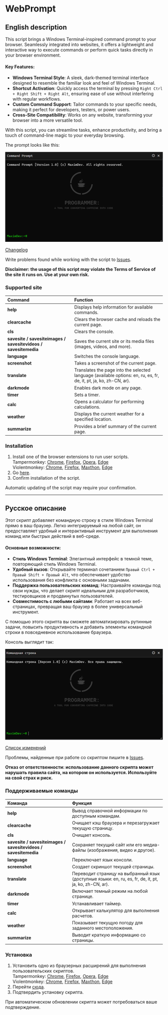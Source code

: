 # WebPrompt
## English description
This script brings a Windows Terminal-inspired command prompt to your browser. Seamlessly integrated into websites, it offers a lightweight and interactive way to execute commands or perform quick tasks directly in your browser environment. 

#### Key Features:
* **Windows Terminal Style**: A sleek, dark-themed terminal interface designed to resemble the familiar look and feel of Windows Terminal.
* **Shortcut Activation**: Quickly access the terminal by pressing `Right Ctrl + Right Shift + Right Alt`, ensuring ease of use without interfering with regular workflows.
* **Custom Command Support**: Tailor commands to your specific needs, making it perfect for developers, testers, or power users.
* **Cross-Site Compatibility**: Works on any website, transforming your browser into a more versatile tool.

With this script, you can streamline tasks, enhance productivity, and bring a touch of command-line magic to your everyday browsing.

The prompt looks like this:

<img src="images/script_prompt_v.1.0_en.png" title="The script bar" alt="The script bar">

[Changelog](CHANGELOG.md)

Write problems found while working with the script to [Issues](https://github.com/MAX1MDEV/WebPrompt/issues).

**Disclaimer: the usage of this script may violate the Terms of Service of the site it runs on. Use at your own risk.**

### Supported site
| **Command**                              | **Function**                                                                                   |
| :--------------------------------------- | :-------------------------------------------------------------------------------------------- |
| **help**                                 | Displays help information for available commands.                                              |
| **clearcache**                           | Clears the browser cache and reloads the current page.                                         |
| **cls**                                  | Clears the console.                                                                            |
| **savesite / savesiteimages / savesitevideos / savesitemedia** | Saves the current site or its media files (images, videos, and more).                          |
| **language**                             | Switches the console language.                                                                 |
| **screenshot**                           | Takes a screenshot of the current page.                                                        |
| **translate**                            | Translates the page into the selected language (available options: en, ru, es, fr, de, it, pt, ja, ko, zh-CN, ar). |
| **darkmode**                             | Enables dark mode on any page.                                                                 |
| **timer**                                | Sets a timer.                                                                                  |
| **calc**                                 | Opens a calculator for performing calculations.                                                |
| **weather**                              | Displays the current weather for a specified location.                                         |
| **summarize**                            | Provides a brief summary of the current page.                                                  |

### Installation
1. Install one of the browser extensions to run user scripts.  
   Tampermonkey: [Chrome](https://chrome.google.com/webstore/detail/tampermonkey/dhdgffkkebhmkfjojejmpbldmpobfkfo), [Firefox](https://addons.mozilla.org/en-US/firefox/addon/tampermonkey/), [Opera](https://addons.opera.com/en/extensions/details/tampermonkey-beta/), [Edge](https://microsoftedge.microsoft.com/addons/detail/tampermonkey/iikmkjmpaadaobahmlepeloendndfphd)  
   Violentmonkey: [Chrome](https://chrome.google.com/webstore/detail/violentmonkey/jinjaccalgkegednnccohejagnlnfdag), [Firefox](https://addons.mozilla.org/en-US/firefox/addon/violentmonkey/), [Maxthon](https://extension.maxthon.com/detail/index.php?view_id=1680), [Edge](https://microsoftedge.microsoft.com/addons/detail/violentmonkey/eeagobfjdenkkddmbclomhiblgggliao)  
2. Go [here](/../../raw/main/WebPrompt.user.js).
3. Confirm installation of the script.

Automatic updating of the script may require your confirmation.

***

## Русское описание
Этот скрипт добавляет командную строку в стиле Windows Terminal прямо в ваш браузер. Легко интегрируемый на любой сайт, он предоставляет удобный и интерактивный инструмент для выполнения команд или быстрых действий в веб-среде.

#### Основные возможности:
* **Стиль Windows Terminal**: Элегантный интерфейс в темной теме, повторяющий стиль Windows Terminal.
* **Удобный вызов**: Открывайте терминал сочетанием `Правый Ctrl + Правый Shift + Правый Alt`, что обеспечивает удобство использования без конфликта с основными задачами.
* **Поддержка пользовательских команд**: Настраивайте команды под свои нужды, что делает скрипт идеальным для разработчиков, тестировщиков и продвинутых пользователей.
* **Совместимость с любыми сайтами**: Работает на всех веб-страницах, превращая ваш браузер в более универсальный инструмент.

С помощью этого скрипта вы сможете автоматизировать рутинные задачи, повысить продуктивность и добавить элементы командной строки в повседневное использование браузера.

Консоль выглядит так:

<img src="images/script_prompt_v.1.0_ru.png" title="Панель скрипта" alt="Панель скрипта">

[Список изменений](CHANGELOG.md)

Проблемы, найденные при работе со скриптом пишите в [Issues](https://github.com/MAX1MDEV/WebPrompt/issues).

**Отказ от ответственности: использование данного скрипта может нарушать правила сайта, на котором он используется. Используйте на свой страх и риск.**

### Поддерживаемые команды
| **Команда**                              | **Функция**                                                                                     |
| :--------------------------------------- | :-------------------------------------------------------------------------------------------- |
| **help**                                 | Вывод справочной информации по доступным командам.                                             |
| **clearcache**                           | Очищает кэш браузера и перезагружает текущую страницу.                                         |
| **cls**                                  | Очищает консоль.                                                                               |
| **savesite / savesiteimages / savesitevideos / savesitemedia** | Сохраняет текущий сайт или его медиа-файлы (изображения, видео и другое).                      |
| **language**                             | Переключает язык консоли.                                                                      |
| **screenshot**                           | Создает скриншот текущей страницы.                                                             |
| **translate**                            | Переводит страницу на выбранный язык (доступные языки: en, ru, es, fr, de, it, pt, ja, ko, zh-CN, ar). |
| **darkmode**                             | Включает темный режим на любой странице.                                                      |
| **timer**                                | Устанавливает таймер.                                                                          |
| **calc**                                 | Открывает калькулятор для выполнения расчетов.                                                 |
| **weather**                              | Показывает текущую погоду для заданного местоположения.                                        |
| **summarize**                            | Выводит краткую информацию со страницы.                                                       |

### Установка
1. Установить одно из браузерных расширений для выполнения пользовательских скриптов.  
   Tampermonkey: [Chrome](https://chrome.google.com/webstore/detail/tampermonkey/dhdgffkkebhmkfjojejmpbldmpobfkfo?hl=ru), [Firefox](https://addons.mozilla.org/ru/firefox/addon/tampermonkey/), [Opera](https://addons.opera.com/ru/extensions/details/tampermonkey-beta/), [Edge](https://microsoftedge.microsoft.com/addons/detail/tampermonkey/iikmkjmpaadaobahmlepeloendndfphd?hl=ru-RU)  
   Violentmonkey: [Chrome](https://chrome.google.com/webstore/detail/violentmonkey/jinjaccalgkegednnccohejagnlnfdag?hl=ru), [Firefox](https://addons.mozilla.org/ru/firefox/addon/violentmonkey/), [Maxthon](https://extension.maxthon.com/detail/index.php?view_id=1680), [Edge](https://microsoftedge.microsoft.com/addons/detail/violentmonkey/eeagobfjdenkkddmbclomhiblgggliao?hl=ru-RU)   
2. Перейти [сюда](/../../raw/main/WebPrompt.user.js).
3. Подтвердить установку скрипта.

При автоматическом обновлении скрипта может потребоваться ваше подтверждение.

